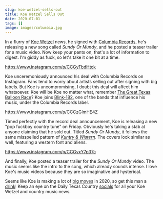 ```yaml
---
slug: koe-wetzel-sells-out
title: Koe Wetzel Sells Out
date: 2020-07-01
tags: []
image: images/columbia.jpg
---
```


In a flurry of [Koe Wetzel][koe] news, he signed with [Columbia Records][columbia], he's releasing a new song called _Sundy Or Mundy_, and he posted a teaser trailer for a music video. Now keep your pants on, that's a lot of information to digest. I'm giddy as fuck, so let's take it one bit at a time.

https://www.instagram.com/p/CCGyTbdHtck

Koe unceremoniously announced his deal with Columbia Records on Instagram. Fans tend to worry about artists selling out after signing with big labels. But Koe is uncompromising, I doubt this deal will affect him whatsoever. Koe will be Koe no matter what, remember [The Great Texas Balloon Race][tgtbr]? Koe joins [Blink-182][blink], one of the bands that influence his music, under the Columbia Records label.

https://www.instagram.com/p/CCCzGImHE4Z

Timed perfectly with the record deal announcement, Koe is releasing a new "pop fuckboy country tune" on Friday. Obviously he's taking a stab at anyone claiming that he sold out. Titled _Sundy Or Mundy_, it follows the same misspelled pattern of [_Kuntry & Wistern_][kuntry]. The covers look similar as well, featuring a western font and aliens.

https://www.instagram.com/p/CCGvxY7p37c

And finally, Koe posted a teaser trailer for the _Sundy Or Mundy_ video. The music seems like the intro to the song, which already sounds intense. I love Koe's music videos because they are so imaginative and hysterical.

Seems like Koe is making a lot of [big moves][moves] in 2020, so get this man a [drink][drink]! Keep an eye on the Daily Texas Country [socials][instagram] for all your Koe Wetzel and country music news.

[koe]: https://twitter.com/KoeWetzel
[columbia]: http://www.columbiarecords.com
[tgtbr]: https://www.facebook.com/GreatTexasBalloonRace/posts/2487975284557433
[blink]: https://www.blink182.com
[kuntry]: https://open.spotify.com/track/5KAW7flnsWEiMNFlwsSHWE
[moves]: https://twitter.com/KoeWetzel/status/1267521138680307714
[drink]: https://twitter.com/KoeWetzel/status/1277821136261263360
[instagram]: https://instagram.com/dailytexascountry
